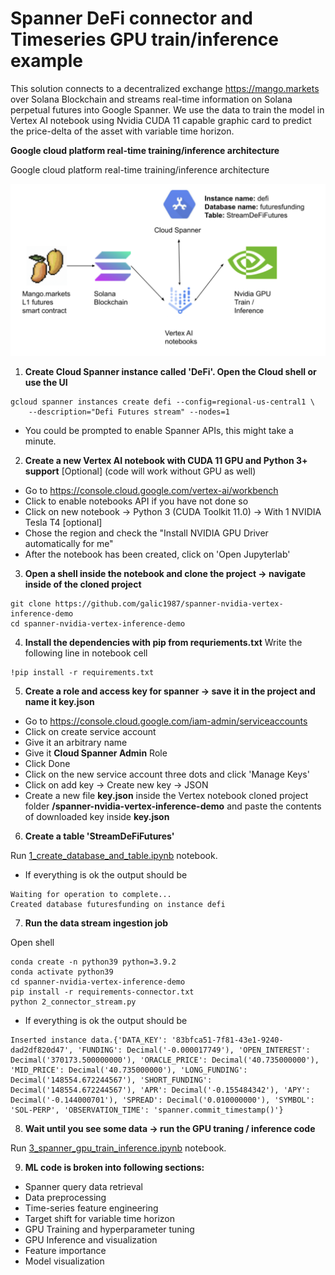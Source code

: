 # Spanner DeFi connector and Timeseries GPU train/inference example

This solution connects to a decentralized exchange https://mango.markets over Solana Blockchain and streams real-time information on Solana perpetual futures into Google Spanner. 
We use the data to train the model in Vertex AI notebook using Nvidia CUDA 11 capable graphic card to predict the price-delta of the asset with variable time horizon.


**Google cloud platform real-time training/inference architecture**


Google cloud platform real-time training/inference architecture

![GCP architecture](archi.png)


1) **Create Cloud Spanner instance called 'DeFi'. Open the Cloud shell or use the UI**
```shell
gcloud spanner instances create defi --config=regional-us-central1 \
    --description="Defi Futures stream" --nodes=1
```
- You could be prompted to enable Spanner APIs, this might take a minute.

2) **Create a new Vertex AI notebook with CUDA 11 GPU and Python 3+ support** [Optional] (code will work without GPU as well)
- Go to https://console.cloud.google.com/vertex-ai/workbench
- Click to enable notebooks API if you have not done so 
- Click on new notebook -> Python 3 (CUDA Toolkit 11.0) -> With 1 NVIDIA Tesla T4 [optional]
- Chose the region and check the "Install NVIDIA GPU Driver automatically for me"
- After the notebook has been created, click on 'Open Jupyterlab'
3) **Open a shell inside the notebook and clone the project -> navigate inside of the cloned project**
```shell
git clone https://github.com/galic1987/spanner-nvidia-vertex-inference-demo
cd spanner-nvidia-vertex-inference-demo

```

4) **Install the dependencies with pip from requriements.txt** Write the following line in notebook cell
```shell
!pip install -r requirements.txt
```

5) **Create a role and access key for spanner -> save it in the project and name it key.json**
- Go to https://console.cloud.google.com/iam-admin/serviceaccounts
- Click on create service account 
- Give it an arbitrary name
- Give it **Cloud Spanner Admin** Role
- Click Done
- Click on the new service account three dots and click 'Manage Keys'
- Click on add key -> Create new key -> JSON
- Create a new file **key.json** inside the Vertex notebook cloned project folder **/spanner-nvidia-vertex-inference-demo** and paste the contents of downloaded key inside **key.json**

6) **Create a table 'StreamDeFiFutures'**

Run [1_create_database_and_table.ipynb](1_create_database_and_table.ipynb) notebook.

- If everything is ok the output should be 
``` 
Waiting for operation to complete...
Created database futuresfunding on instance defi
```
7) **Run the data stream ingestion job**

Open shell 
```shell 
conda create -n python39 python=3.9.2
conda activate python39
cd spanner-nvidia-vertex-inference-demo
pip install -r requirements-connector.txt
python 2_connector_stream.py

```

- If everything is ok the output should be 
```
Inserted instance data.{'DATA_KEY': '83bfca51-7f81-43e1-9240-dad2df820d47', 'FUNDING': Decimal('-0.000017749'), 'OPEN_INTEREST': Decimal('370173.500000000'), 'ORACLE_PRICE': Decimal('40.735000000'), 'MID_PRICE': Decimal('40.735000000'), 'LONG_FUNDING': Decimal('148554.672244567'), 'SHORT_FUNDING': Decimal('148554.672244567'), 'APR': Decimal('-0.155484342'), 'APY': Decimal('-0.144000701'), 'SPREAD': Decimal('0.010000000'), 'SYMBOL': 'SOL-PERP', 'OBSERVATION_TIME': 'spanner.commit_timestamp()'}

```

8) **Wait until you see some data -> run the GPU traning / inference code**

Run [3_spanner_gpu_train_inference.ipynb](3_spanner_gpu_train_inference.ipynb) notebook.

9) **ML code is broken into following sections:**
- Spanner query data retrieval
- Data preprocessing 
- Time-series feature engineering 
- Target shift for variable time horizon 
- GPU Training and hyperparameter tuning 
- GPU Inference and visualization
- Feature importance 
- Model visualization 